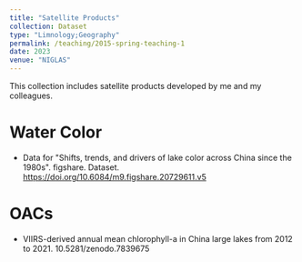 ```yaml
---
title: "Satellite Products"
collection: Dataset
type: "Limnology;Geography"
permalink: /teaching/2015-spring-teaching-1
date: 2023
venue: "NIGLAS"
---
```


This collection includes satellite products developed by me and my colleagues.

Water Color
======
* Data for "Shifts, trends, and drivers of lake color across China since the 1980s". figshare. Dataset. https://doi.org/10.6084/m9.figshare.20729611.v5

OACs
======
* VIIRS-derived annual mean chlorophyll-a in China large lakes from 2012 to 2021. 10.5281/zenodo.7839675
